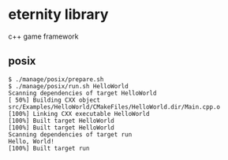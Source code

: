 # eternity library

c++ game framework

## posix

    $ ./manage/posix/prepare.sh 
    $ ./manage/posix/run.sh HelloWorld
    Scanning dependencies of target HelloWorld
    [ 50%] Building CXX object src/Examples/HelloWorld/CMakeFiles/HelloWorld.dir/Main.cpp.o
    [100%] Linking CXX executable HelloWorld
    [100%] Built target HelloWorld
    [100%] Built target HelloWorld
    Scanning dependencies of target run
    Hello, World!
    [100%] Built target run
